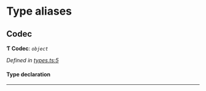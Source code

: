 

# Type aliases

<a id="codec"></a>

##  Codec

**Ƭ Codec**: *`object`*

*Defined in [types.ts:5](https://github.com/polkadot-js/common/blob/bf6fcf9/packages/trie-codec/src/types.ts#L5)*

#### Type declaration

___

